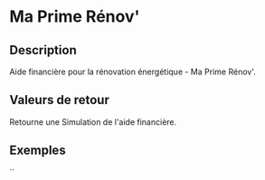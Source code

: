 # Ma Prime Rénov'

## Description

Aide financière pour la rénovation énergétique - Ma Prime Rénov'.

## Valeurs de retour

Retourne une Simulation de l'aide financière.

## Exemples

``
<?php

use AideTravaux\Model\ProfileInterface;
use AideTravaux\Model\ProfileTrait;
use AideTravaux\Model\ProjectInterface;
use AideTravaux\Model\ProjectTrait;
use MaPrimeRenov\Model\Simulation;

class Profile implements ProfileInterface
{
    use ProfileTrait;
}
class Project implements ProjectInterface
{
    use ProjectTrait;
}

$simulation = new Simulation(new Profile(), new Project());
``

## Sources

- [Décret n° 2020-26 du 14 janvier 2020 relatif à la prime de transition énergétique](https://www.legifrance.gouv.fr/affichTexte.do?cidTexte=JORFTEXT000041400291&categorieLien=id)

- [Arrêté du 14 janvier 2020 relatif à la prime de transition énergétique](https://www.legifrance.gouv.fr/affichTexte.do?cidTexte=JORFTEXT000041400376&categorieLien=id)
